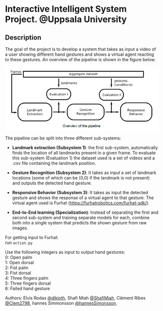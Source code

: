 # Interactive Intelligent System Project. @Uppsala University
 
## Description
The goal of the project is to develop a system that takes as input a video of a user showing different hand gestures and shows a virtual agent reacting to these gestures.
An overview of the pipeline is shown in the figure below.

![](main_diagram.PNG)


The pipeline can be split into three different sub-systems:

- **Landmark extraction (Subsystem 1)**: the first sub-system, automatically finds the location of all landmarks present in a given frame. 
    To evaluate this sub-system (Evaluation 1) the dataset used is a set of videos and a .csv file containing the landmark position.
    
- **Gesture Recognition (Subsystem 2)**: It takes as input a set of landmark locations (some of which can be (0,0) if the landmark is not present) 
    and outputs the detected hand gesture.

- **Responsive Behavior (Subsystem 3)**: It takes as input the detected gesture and shows the response of a virtual agent to that gesture.
    The virtual agent used is Furhat (https://furhatrobotics.com/furhat-sdk/).

- **End-to-End learning (Specialization)**: Instead of separating the first and second sub-system and training separate models for each, 
    combine both into a single system that predicts the shown gesture from raw images. 
    
For getting input to Furhat:  
run `action.py`  
  
Use the following integers as input to output hand gestures:  
   0: Open palm  
   1: Open dorsal  
   2: Fist palm  
   3: Fist dorsal  
   4: Three fingers palm  
   5: Three fingers dorsal  
   6: Failed hand gesture

Authors: Elvis Rodas [@dikioth](https://github.com/dikioth), Shafi Miah [@ShafiMiah](https://github.com/ShafiMiah), Clément Ribes [@Clem2798](https://github.com/Clem2798), hannes Simmonsson [@hannesSimonsson](https://github.com/hannesSimonsson). 
